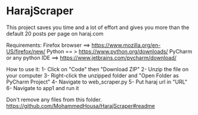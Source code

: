 # HarajScraper
This project saves you time and a lot of effort and gives you more than the default 20 posts per page on haraj.com 

Requirements:
Firefox browser ==> https://www.mozilla.org/en-US/firefox/new/
Python == > https://www.python.org/downloads/
PyCharm or any python IDE ==> https://www.jetbrains.com/pycharm/download/

How to use it: 
1- Click on "Code" then "Download ZIP" 
2- Unzip the file on your computer 
3- Right-click the unzipped folder and "Open Folder as PyCharm Project" 
4- Navigate to web_scraper.py 
5- Put haraj url in "URL" 
6- Navigate to app1 and run it

Don't remove any files from this folder.
https://github.com/MohammedHousa/HarajScraper#readme
